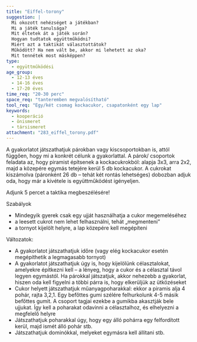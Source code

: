 ```yaml
---
title: "Eiffel-torony"
suggestion: | 
  Mi okozott nehézséget a játékban?
  Mi a játék tanulsága?
  Mit éltetek át a játék során?
  Hogyan tudtatok együttműködni?
  Miért azt a taktikát választottátok?
  Működött? Ha nem vált be, akkor mi lehetett az oka?
  Mit tennétek most másképpen?
type:
  - együttműködési
age_group:
  - 12-13 éves
  - 14-16 éves
  - 17-20 éves
time_req: "20-30 perc"
space_req: "tanteremben megvalósítható"
tool_req: "Egy/két csomag kockacukor, csapatonként egy lap"
keywords: 
  - kooperáció
  - önismeret
  - társismeret
attachment: "283_eiffel_torony.pdf"
---
```


A gyakorlatot játszathatjuk párokban vagy kiscsoportokban is, attól függően, hogy mi a konkrét célunk a gyakorlattal. A párok/ csoportok feladata az, hogy piramist építsenek a kockacukrokból: alapja 3x3, arra 2x2, majd a közepére egymás tetejére kerül 5 db kockacukor. A cukrokat kiszámolva (páronként 26 db – tehát két rontás lehetséges) dobozban adjuk oda, hogy már a kivétele is együttműködést igényeljen.

Adjunk 5 percet a taktika megbeszélésére!

Szabályok

* Mindegyik gyerek csak egy ujját használhatja a cukor megemeléséhez
* a leesett cukrot nem lehet felhasználni, tehát „megmenteni”
* a tornyot kijelölt helyre, a lap közepére kell megépíteni

Változatok:

* A gyakorlatot játszathatjuk időre (vagy elég kockacukor esetén megépíthetik a legmagasabb tornyot)
* A gyakorlatot játszathatjuk úgy is, hogy kijelölünk célasztalokat, amelyekre építkezni kell – a lényeg, hogy a cukor és a célasztal távol legyen egymástól. Ha párokkal játszatjuk, akkor nehezebb a gyakorlat, hiszen oda kell figyelni a többi párra is, hogy elkerüljük az ütközéseket
* Cukor helyett játszathatjuk műanyagpoharakkal: ekkor a piramis alja 4 pohár, rajta 3,2,1\. Egy befőttes gumi szélére felhurkolunk 4-5 másik befőttes gumit. A csoport tagjai ezekbe a gumikba akasztják bele ujjukat. Így kell a poharakat odavinni a célasztalhoz, és elhelyezni a megfelelő helyre
* Játszathatjuk poharakkal úgy, hogy egy álló pohárra egy felfordított kerül, majd ismét álló pohár stb.
* Játszathatjuk dominókkal, melyeket egymásra kell állítani stb.
  
  

